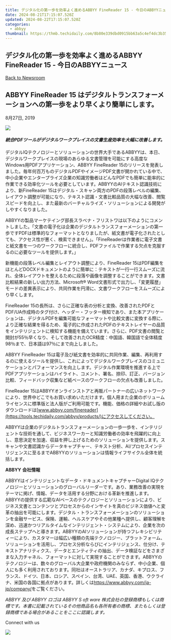 ```yaml
---
title: デジタル化の第一歩を効率よく進めるABBYY FineReader 15 - 今日のABBYYニュース
date: 2024-08-21T17:15:07.520Z
updated: 2024-08-22T17:15:07.520Z
categories:
  - abbyy
thumbnail: https://thmb.techidaily.com/8b80e339dbd0915bb63a5c4ef4dc3b35128d5a8fefa5d8cd2d10ef2a2fa6ce03.jpg
---
```


## デジタル化の第一歩を効率よく進めるABBYY FineReader 15 - 今日のABBYYニュース

[Back to Newsroom](https://tools.techidaily.com/abbyy/products/)

## ABBYY FineReader 15 はデジタルトランスフォーメーションへの第一歩をより早くより簡単にします。

8月27日, 2019

![](https://content.abbyy.com/-/media/project/abbyy/abbyy/branchtemplates/shutterstock_1272462163_1296-x-729.jpg?h=729&iar=0&w=1296)

#### _統合PDFツールがデジタルワークプレイスの文書生産効率を大幅に改善します。_

  
デジタルIQテクノロジーとソリューションの世界大手であるABBYYは、本日、デジタルワークプレイスの現場のあらゆる文書管理を可能にする高度なWindows用PDFアプリケーション、ABBYY FineReader 15のリリースを発表しました。毎年何百万ものデジタルPDFやイメージPDF文書が開かれている中で、中小企業やエンタープライズ企業の知識労働者はどんなPDFでも簡単に能率的に作業できる効率化ツールを必要としています。ABBYYのAIテキスト認識技術により、新FineReader 15はデジタル・スキャン両方のPDFの段落レベルの編集、レイアウト調整が可能になり、テキスト認識・文書比較品質の大幅な改善、閲覧スピードを向上し、また最新のバーチャルライズ・ソリューションによる開発がしやすくなりました。

ABBYYの製品マーケテイング部長スラベナ・フリストワは以下のようにコメントしました。「文書の電子化は企業のデジタルトランスフォーメーションの第一歩ですPDFは標準的なフォーマットとなりましたが、紙文書が電子化されたとしても、アクセス性が悪く、検索できません」。「FineReaderは作業者に電子文書と紙文書を一つのワークフローに統合し、PDFファイルで作業する欠点を克服するのに必要なツールを提供します。」

新機能の段落レベル編集とレイアウト調整により、FineReader 15はPDF編集をほとんどDOCXドキュメントのように簡単に：テキストが一行一行スムーズに流れ、全体レイアウトを整えるために段落や画像を調整することができます。文書比較結果の新しい出力方法、Microsoft® Word文書形式で出力し、「変更履歴」モードの差異表示により、共同作業を円滑に、文書ワークフローをスムーズにより早くします。

FineReader 15の長所は、さらに正確な表の分析と変換、改善されたPDFとPDF/UA作成時のタグ付け、ヘッダー・フッター検知であり、また本アプリケーションは、デジタルPDFを編集可能なフォーマットや比較文書に変換する際に、より正確な結果を得るため、電子的に作成されたPDFのテキストレイヤーの品質をインテリジェントに検知する機能を備えています。さらに、PDF文書の閲覧と開封が55％早くなり、そして改善されたOCR精度：中国語、韓国語で全体精度98％まで、日本語は97％にまで向上しました。

ABBYY FineReader 15は電子及び紙文書を効率的に共同作業、編集、再利用するのに使えるツールを提供し、これによってデジタルワークプレイスのコミュニケーションとパフォーマンスを向上します。デジタル作業環境を推進する上でPDFアプリケーションはハイライト、コメント、署名、捺印、訂正、バージョン比較、フィードバック収集など紙ベースのワークフローの欠点も改善しました。

FineReader 15はABBYYオンラインストアと再販パートナーの広いネットワークにより、世界中どこでもお買い求めいただけます。個人用また企業のボリュームライセンスに標準版と法人版がご利用可能です。機能、価格の詳細やお試し版のダウンロードは[www.abbyy.com/finereader](https://tools.techidaily.com/abbyy/products/)にアクセスしてください。

ABBYYは企業のデジタルトランスフォーメーションの一歩一歩を、インテリジェントな技術を通して、ビジネスワーカーと知識労働者の効率を飛躍的に向上し、意思決定を加速、収益を押し上げるためのソリューションを提供します。スキャンや文書認識からデータキャプチャー、テキスト分析、AI/プロセスインテリジェンスに至るまでABBYYのソリューションは情報ライフサイクル全体を統括します。

  
**ABBYY** **会社情報**

ABBYYはインテリジェントなデータ・ドキュメントキャプチャーDigital IQテクノロジーとソリューションのグローバルリーダーです。あり、業務改善の実現をテーマに掲げ、情報、データを活用する分野における革新を推進します。ABBYYの提供する広範なAIベースのテクノロジーとソリューションにより、ビジネス文書とコンテンツとプロセスからのインサイトを真のビジネス価値へと変革の抽出を可能にします。デジタル・トランスフォーメーションのソリューションを金融サービス、保険、運輸、ヘルスケアやその他業種へ提供し、顧客理解を深め、迅速かつリアルタイムなインテリジェント・システムにより、企業を次の成長ステップへと導きます。ABBYYのAIソリューションが持つフレキシビリティーにより、カスタマーは幅広い種類の先端テクノロジー、プラットフォーム、ソリューションを活用し、プロセス分析ならびにインテリジェンス、仕分け、テキストアナリティクス、データとエンティティの抽出、データ検証などをさまざまな入力チャネル、フォーマットに対して実現することができます。ABBYYのテクノロジーは、数々のグローバル大企業や政府機関のみならず、中小企業、個人にも多く利用されております。同社はオーストラリア、カナダ、キプロス、フランス、ドイツ、日本、ロシア、スペイン、台湾、UAE、英国、香港、ウクライナ、米国の各国に拠点があります。詳しくは<https://www.abbyy.com/ja-jp/company/>をご覧ください。

_ABBYY_ _及び_ _ABBYY_ _ロゴは_ _ABBYY_ _S_ _oft_ _ware_ _株式会社の登録商標もしくは商標です。本書に記載されているその他商品名も各所有者の商標、またもしくは登録商標である場合があることをここに認識します。_ 
  
Connect with us

<ins class="adsbygoogle"
     style="display:block"
     data-ad-format="autorelaxed"
     data-ad-client="ca-pub-7571918770474297"
     data-ad-slot="1223367746"></ins>



<ins class="adsbygoogle"
     style="display:block"
     data-ad-client="ca-pub-7571918770474297"
     data-ad-slot="8358498916"
     data-ad-format="auto"
     data-full-width-responsive="true"></ins>



<!-- affiliate ads begin -->
<a href="https://shop.manycam.com/order/checkout.php?PRODS=17729331&QTY=1&AFFILIATE=108875&CART=1"><img src="https://secure.avangate.com/images/merchant/8230bea7d54bcdf99cdfe85cb07313d5/mcaffbanner600x500.png" border="0"></a>
<!-- affiliate ads end -->